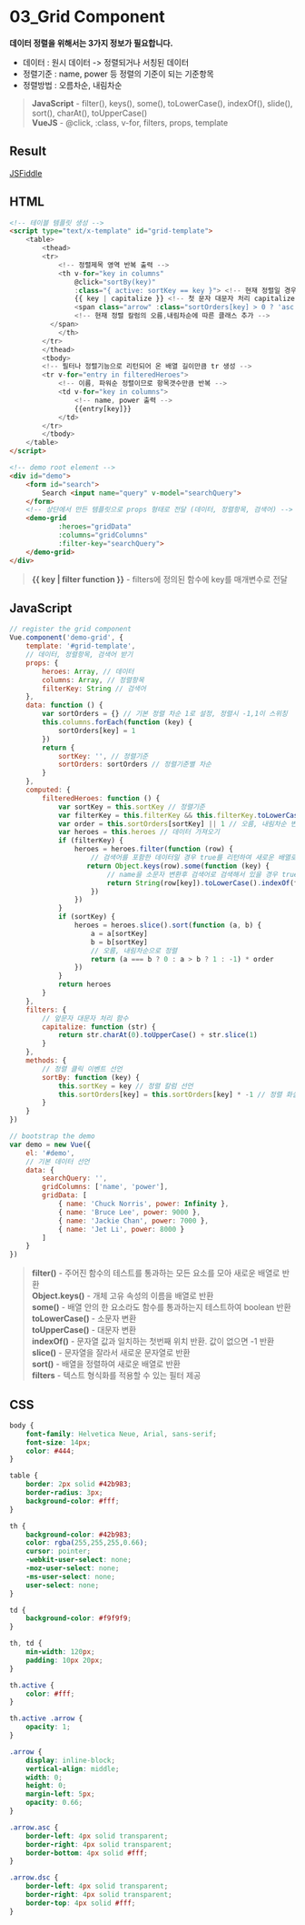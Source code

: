 # 03_Grid Component 


**데이터 정렬을 위해서는 3가지 정보가 필요합니다.**
- 데이터 : 원시 데이터 -> 정렬되거나 서칭된 데이터
- 정렬기준 : name, power 등 정렬의 기준이 되는 기준항목
- 정렬방법 : 오름차순, 내림차순

> **JavaScript** - filter(), keys(), some(), toLowerCase(), indexOf(), slide(), sort(), charAt(), toUpperCase()<br>
> **VueJS** - @click, :class, v-for, filters, props, template

## Result
<a target="_blank" href="https://jsfiddle.net/Tertia/vbyon64p/6/">JSFiddle</a>

## HTML
```html
<!-- 테이블 템플릿 생성 -->
<script type="text/x-template" id="grid-template">
    <table>
        <thead>
        <tr>
            <!-- 정렬제목 영역 반복 출력 -->
            <th v-for="key in columns"
                @click="sortBy(key)"
                :class="{ active: sortKey == key }"> <!-- 현재 정렬일 경우 클래스 추가 -->
                {{ key | capitalize }} <!-- 첫 문자 대문자 처리 capitalize -->
                <span class="arrow" :class="sortOrders[key] > 0 ? 'asc' : 'dsc'">
                <!-- 현재 정렬 칼럼의 오름,내림차순에 따른 클래스 추가 -->
          </span>
            </th>
        </tr>
        </thead>
        <tbody>
        <!-- 필터나 정렬기능으로 리턴되어 온 배열 길이만큼 tr 생성 -->
        <tr v-for="entry in filteredHeroes">
            <!-- 이름, 파워순 정렬이므로 항목갯수만큼 반복 -->
            <td v-for="key in columns">
                <!-- name, power 출력 -->
                {{entry[key]}}
            </td>
        </tr>
        </tbody>
    </table>
</script>

<!-- demo root element -->
<div id="demo">
    <form id="search">
        Search <input name="query" v-model="searchQuery">
    </form>
    <!-- 상단에서 만든 템플릿으로 props 형태로 전달 (데이터, 정렬항목, 검색어) -->
    <demo-grid
            :heroes="gridData"
            :columns="gridColumns"
            :filter-key="searchQuery">
    </demo-grid>
</div>
```
> **{{ key | filter function }}** - filters에 정의된 함수에 key를 매개변수로 전달


## JavaScript
```javascript
// register the grid component
Vue.component('demo-grid', {
    template: '#grid-template',
    // 데이터, 정렬항목, 검색어 받기
    props: {
        heroes: Array, // 데이터
        columns: Array, // 정렬항목
        filterKey: String // 검색어
    },
    data: function () {
        var sortOrders = {} // 기본 정렬 차순 1로 설정, 정렬시 -1,1이 스위칭
        this.columns.forEach(function (key) {
            sortOrders[key] = 1
        })
        return {
            sortKey: '', // 정렬기준
            sortOrders: sortOrders // 정렬기준별 차순
        }
    },
    computed: {
        filteredHeroes: function () {
            var sortKey = this.sortKey // 정렬기준
            var filterKey = this.filterKey && this.filterKey.toLowerCase() // 검색어 소문자로 변환
            var order = this.sortOrders[sortKey] || 1 // 오름, 내림차순 변수
            var heroes = this.heroes // 데이터 가져오기
            if (filterKey) {
                heroes = heroes.filter(function (row) {
                    // 검색어를 포함한 데이터일 경우 true를 리턴하여 새로운 배열로 반환
                   return Object.keys(row).some(function (key) {
                        // name을 소문자 변환후 검색어로 검색해서 있을 경우 true 반환
                        return String(row[key]).toLowerCase().indexOf(filterKey) > -1
                    })
                })
            }
            if (sortKey) {
                heroes = heroes.slice().sort(function (a, b) {
                    a = a[sortKey]
                    b = b[sortKey]
                    // 오름, 내림차순으로 정렬
                    return (a === b ? 0 : a > b ? 1 : -1) * order
                })
            }
            return heroes
        }
    },
    filters: {
        // 앞문자 대문자 처리 함수
        capitalize: function (str) {
            return str.charAt(0).toUpperCase() + str.slice(1)
        }
    },
    methods: {
        // 정렬 클릭 이벤트 선언
        sortBy: function (key) {
            this.sortKey = key // 정렬 칼럼 선언
            this.sortOrders[key] = this.sortOrders[key] * -1 // 정렬 화살표 클래스 추가 + 오름, 내림차순 처리
        }
    }
})

// bootstrap the demo
var demo = new Vue({
    el: '#demo',
    // 기본 데이터 선언
    data: {
        searchQuery: '',
        gridColumns: ['name', 'power'],
        gridData: [
            { name: 'Chuck Norris', power: Infinity },
            { name: 'Bruce Lee', power: 9000 },
            { name: 'Jackie Chan', power: 7000 },
            { name: 'Jet Li', power: 8000 }
        ]
    }
})
```
> **filter()** - 주어진 함수의 테스트를 통과하는 모든 요소를 모아 새로운 배열로 반환<br>
> **Object.keys()** - 개체 고유 속성의 이름을 배열로 반환<br>
> **some()** - 배열 안의 한 요소라도 함수를 통과하는지 테스트하여 boolean 반환<br>
> **toLowerCase()** - 소문자 변환<br>
> **toUpperCase()** - 대문자 변환<br>
> **indexOf()** - 문자열 값과 일치하는 첫번째 위치 반환. 값이 없으면 -1 반환<br>
> **slice()** - 문자열을 잘라서 새로운 문자열로 반환<br>
> **sort()** - 배열을 정렬하여 새로운 배열로 반환<br>
> **filters** - 텍스트 형식화를 적용할 수 있는 필터 제공
 
## CSS
```css
body {
    font-family: Helvetica Neue, Arial, sans-serif;
    font-size: 14px;
    color: #444;
}

table {
    border: 2px solid #42b983;
    border-radius: 3px;
    background-color: #fff;
}

th {
    background-color: #42b983;
    color: rgba(255,255,255,0.66);
    cursor: pointer;
    -webkit-user-select: none;
    -moz-user-select: none;
    -ms-user-select: none;
    user-select: none;
}

td {
    background-color: #f9f9f9;
}

th, td {
    min-width: 120px;
    padding: 10px 20px;
}

th.active {
    color: #fff;
}

th.active .arrow {
    opacity: 1;
}

.arrow {
    display: inline-block;
    vertical-align: middle;
    width: 0;
    height: 0;
    margin-left: 5px;
    opacity: 0.66;
}

.arrow.asc {
    border-left: 4px solid transparent;
    border-right: 4px solid transparent;
    border-bottom: 4px solid #fff;
}

.arrow.dsc {
    border-left: 4px solid transparent;
    border-right: 4px solid transparent;
    border-top: 4px solid #fff;
}
```